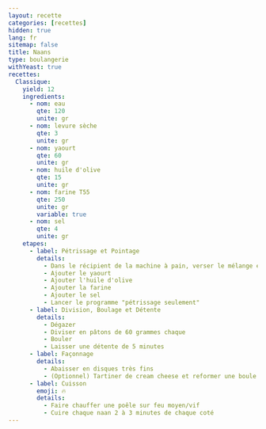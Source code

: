 ```yaml
---
layout: recette
categories: [recettes]
hidden: true
lang: fr
sitemap: false
title: Naans
type: boulangerie
withYeast: true
recettes:
  Classique:
    yield: 12
    ingredients: 
      - nom: eau
        qte: 120
        unite: gr
      - nom: levure sèche
        qte: 3
        unite: gr
      - nom: yaourt
        qte: 60
        unite: gr
      - nom: huile d'olive
        qte: 15
        unite: gr
      - nom: farine T55
        qte: 250
        unite: gr
        variable: true
      - nom: sel
        qte: 4
        unite: gr
    etapes:
      - label: Pétrissage et Pointage
        details:
          - Dans le récipient de la machine à pain, verser le mélange eau-levure
          - Ajouter le yaourt
          - Ajouter l'huile d'olive
          - Ajouter la farine
          - Ajouter le sel
          - Lancer le programme "pétrissage seulement"
      - label: Division, Boulage et Détente
        details:
          - Dégazer
          - Diviser en pâtons de 60 grammes chaque
          - Bouler
          - Laisser une détente de 5 minutes
      - label: Façonnage
        details:
          - Abaisser en disques très fins
          - (Optionnel) Tartiner de cream cheese et reformer une boule. Laisser une détente de 5 minutes et abaisser une nouvelle fois
      - label: Cuisson
        emoji: 🔥
        details:
          - Faire chauffer une poêle sur feu moyen/vif
          - Cuire chaque naan 2 à 3 minutes de chaque coté
---
```

